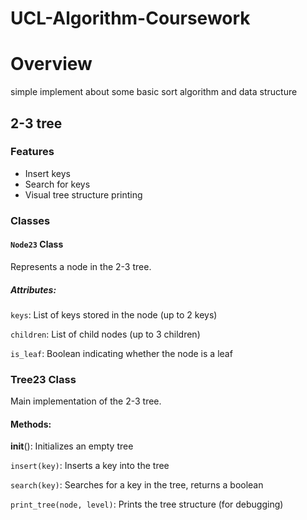 # UCL-Algorithm-Coursework

# Overview
simple implement about some basic sort algorithm and data structure


## 2-3 tree
### Features
- Insert keys
- Search for keys
- Visual tree structure printing

### Classes
#### `Node23` Class
Represents a node in the 2-3 tree.

##### Attributes:
`keys`: List of keys stored in the node (up to 2 keys)

`children`: List of child nodes (up to 3 children)

`is_leaf`: Boolean indicating whether the node is a leaf

### Tree23 Class
Main implementation of the 2-3 tree.

#### Methods:

__init__(): Initializes an empty tree

`insert(key)`: Inserts a key into the tree

`search(key)`: Searches for a key in the tree, returns a boolean

`print_tree(node, level)`: Prints the tree structure (for debugging)